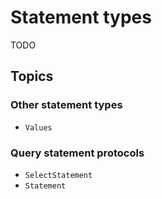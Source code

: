 # Statement types

TODO

## Topics

### Other statement types

- ``Values``

### Query statement protocols

- ``SelectStatement``
- ``Statement``

